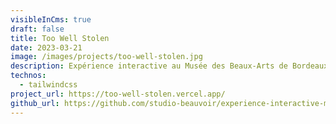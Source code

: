```yaml
---
visibleInCms: true
draft: false
title: Too Well Stolen
date: 2023-03-21
image: /images/projects/too-well-stolen.jpg
description: Expérience interactive au Musée des Beaux-Arts de Bordeaux
technos:
  - tailwindcss
project_url: https://too-well-stolen.vercel.app/
github_url: https://github.com/studio-beauvoir/experience-interactive-musba
---
```

